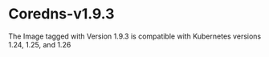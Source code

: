 # Coredns-v1.9.3
The Image tagged with Version 1.9.3 is compatible with Kubernetes versions 1.24, 1.25, and 1.26
